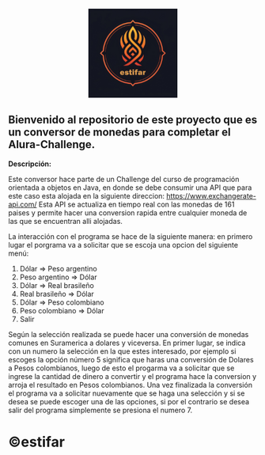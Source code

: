 <p align="center">
  <img width="180" src="https://github.com/estifar/challenge-literalura/raw/main/otro1.jpg">
</p>

## Bienvenido al repositorio de este proyecto que es un conversor de monedas para completar el Alura-Challenge.

**Descripción:**

Este conversor hace parte de un Challenge del curso de programación orientada a objetos en Java, en donde se debe consumir una API que para este caso esta alojada en la siguiente direccion: https://www.exchangerate-api.com/ 
Esta API se actualiza en tiempo real con las monedas de 161 paises y permite hacer una conversion rapida entre cualquier moneda de las que se encuentran alli alojadas.

La interacción con el programa se hace de la siguiente manera: en primero lugar el porgrama va a solicitar que se escoja una opcion del siguiente menú:

1) Dólar => Peso argentino
2) Peso argentino => Dólar
3) Dólar => Real brasileño
4) Real brasileño => Dólar
5) Dólar => Peso colombiano
6) Peso colombiano => Dólar
7) Salir

Según la selección realizada se puede hacer una conversión de monedas comunes en Suramerica a dolares y viceversa.
En primer lugar, se indica con un numero la selección en la que estes interesado, por ejemplo si escoges la opción número 5 significa que haras una conversión de Dolares a Pesos colombianos, luego de esto el progarma va a solicitar que se ingrese la cantidad de dinero a convertir y el programa hace la conversion y arroja el resultado en Pesos colombianos.
Una vez finalizada la conversión el programa va a solicitar nuevamente que se haga una selección y si se desea se puede escoger una de las opciones, si por el contrario se desea salir del programa simplemente se presiona el numero 7.

# 	&copy;estifar
